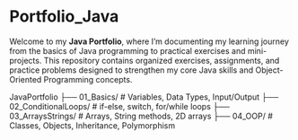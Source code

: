 # Portfolio_Java
Welcome to my **Java Portfolio**, where I’m documenting my learning journey from the basics of Java programming to practical exercises and mini-projects.
This repository contains organized exercises, assignments, and practice problems designed to strengthen my core Java skills and Object-Oriented Programming concepts.

JavaPortfolio
├── 01_Basics/             # Variables, Data Types, Input/Output
├── 02_ConditionalLoops/   # if-else, switch, for/while loops
├── 03_ArraysStrings/      # Arrays, String methods, 2D arrays
├── 04_OOP/                # Classes, Objects, Inheritance, Polymorphism
